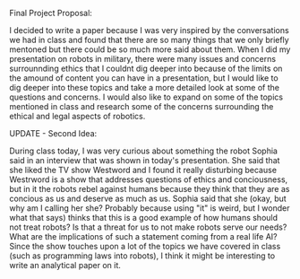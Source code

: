 Final Project Proposal:

I decided to write a paper because I was very inspired by the conversations we had in class and found that there are so many things that we only briefly mentoned but there could be so much more said about them. When I did my presentation on robots in military, there were many issues and concerns surrounnding ethics that I couldnt dig deeper into because of the limits on the amound of content you can have in a presentation, but I would like to dig deeper into these topics and take a more detailed look at some of the questions and concerns. I would also like to expand on some of the topics mentioned in class and research some of the concerns surrounding the ethical and legal aspects of robotics. 

UPDATE - Second Idea:

During class today, I was very curious about something the robot Sophia said in an interview that was shown in today's presentation. She said that she liked the TV show Westword and I found it really disturbing because Westrword is a show that addresses questions of ethics and conciousness, but in it the robots rebel against humans because they think that they are as concious as us and deserve as much as us. Sophia said that she (okay, but why am I calling her she? Probably because using "it" is weird, but I wonder what that says) thinks that this is a good example of how humans should not treat robots? Is that a threat for us to not make robots serve our needs? What are the implications of such a statement coming from a real life AI? Since the show touches upon a lot of the topics we have covered in class (such as programming laws into robots), I think it might be interesting to write an analytical paper on it.
